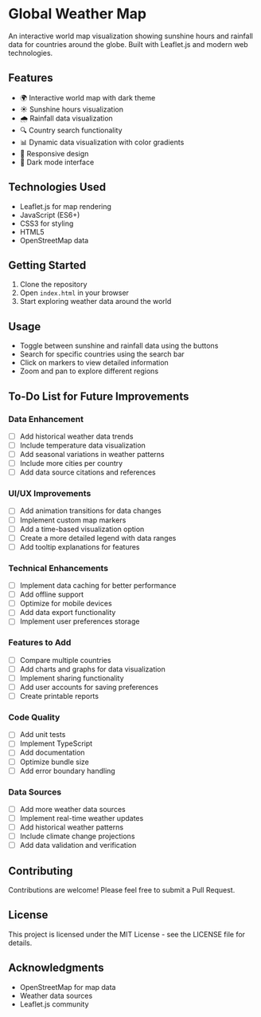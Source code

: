 # Global Weather Map

An interactive world map visualization showing sunshine hours and rainfall data for countries around the globe. Built with Leaflet.js and modern web technologies.

## Features

- 🌍 Interactive world map with dark theme
- ☀️ Sunshine hours visualization
- 🌧️ Rainfall data visualization
- 🔍 Country search functionality
- 📊 Dynamic data visualization with color gradients
- 📱 Responsive design
- 🎨 Dark mode interface

## Technologies Used

- Leaflet.js for map rendering
- JavaScript (ES6+)
- CSS3 for styling
- HTML5
- OpenStreetMap data

## Getting Started

1. Clone the repository
2. Open `index.html` in your browser
3. Start exploring weather data around the world

## Usage

- Toggle between sunshine and rainfall data using the buttons
- Search for specific countries using the search bar
- Click on markers to view detailed information
- Zoom and pan to explore different regions

## To-Do List for Future Improvements

### Data Enhancement
- [ ] Add historical weather data trends
- [ ] Include temperature data visualization
- [ ] Add seasonal variations in weather patterns
- [ ] Include more cities per country
- [ ] Add data source citations and references

### UI/UX Improvements
- [ ] Add animation transitions for data changes
- [ ] Implement custom map markers
- [ ] Add a time-based visualization option
- [ ] Create a more detailed legend with data ranges
- [ ] Add tooltip explanations for features

### Technical Enhancements
- [ ] Implement data caching for better performance
- [ ] Add offline support
- [ ] Optimize for mobile devices
- [ ] Add data export functionality
- [ ] Implement user preferences storage

### Features to Add
- [ ] Compare multiple countries
- [ ] Add charts and graphs for data visualization
- [ ] Implement sharing functionality
- [ ] Add user accounts for saving preferences
- [ ] Create printable reports

### Code Quality
- [ ] Add unit tests
- [ ] Implement TypeScript
- [ ] Add documentation
- [ ] Optimize bundle size
- [ ] Add error boundary handling

### Data Sources
- [ ] Add more weather data sources
- [ ] Implement real-time weather updates
- [ ] Add historical weather patterns
- [ ] Include climate change projections
- [ ] Add data validation and verification

## Contributing

Contributions are welcome! Please feel free to submit a Pull Request.

## License

This project is licensed under the MIT License - see the LICENSE file for details.

## Acknowledgments

- OpenStreetMap for map data
- Weather data sources
- Leaflet.js community 